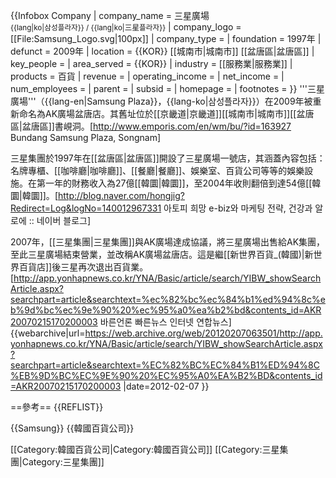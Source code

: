 {{Infobox Company
| company_name = 三星廣場<br><small>{{lang|ko|삼성플라자}} / {{lang|ko|三星플라자}}</small>
| company_logo = [[File:Samsung_Logo.svg|100px]]
| company_type =
| foundation = 1997年
| defunct    = 2009年
| location = {{KOR}} [[城南市|城南市]] [[盆唐區|盆唐區]]
| key_people = 
| area_served = {{KOR}}
| industry = [[服務業|服務業]]
| products = 百貨
| revenue =
| operating_income =
| net_income =
| num_employees =
| parent = 
| subsid =
| homepage = 
| footnotes =
}}
'''三星廣場'''（{{lang-en|Samsung Plaza}}，{{lang-ko|삼성플라자}}）在2009年被重新命名為AK廣場盆唐店。其舊址位於[[京畿道|京畿道]][[城南市|城南市]][[盆唐區|盆唐區]]書峴洞。<ref>[http://www.emporis.com/en/wm/bu/?id=163927 Bundang Samsung Plaza, Songnam<!-- Bot generated title -->]</ref>

三星集團於1997年在[[盆唐區|盆唐區]]開設了三星廣場一號店，其涵蓋內容包括：名牌專櫃、[[咖啡廳|咖啡廳]]、[[餐廳|餐廳]]、娛樂室、百貨公司等等的娛樂設施。在第一年的財務收入為27億[[韓圜|韓圜]]，至2004年收則翻倍到達54億[[韓圜|韓圜]]。<ref>[http://blog.naver.com/hongjig?Redirect=Log&logNo=140012967331 아토피 희망 e-biz와 마케팅 전략, 건강과 알로에 :: 네이버 블로그<!-- Bot generated title -->]</ref>

2007年，[[三星集團|三星集團]]與AK廣場達成協議，將三星廣場出售給AK集團，至此三星廣場結束營業，並改稱AK廣場盆唐店。這是繼[[新世界百貨_(韓國)|新世界百貨店]]後三星再次退出百貨業。<ref>[http://app.yonhapnews.co.kr/YNA/Basic/article/search/YIBW_showSearchArticle.aspx?searchpart=article&searchtext=%ec%82%bc%ec%84%b1%ed%94%8c%eb%9d%bc%ec%9e%90%20%ec%95%a0%ea%b2%bd&contents_id=AKR20070215170200003 바른언론 빠른뉴스 인터넷 연합뉴스<!-- Bot generated title -->] {{webarchive|url=https://web.archive.org/web/20120207063501/http://app.yonhapnews.co.kr/YNA/Basic/article/search/YIBW_showSearchArticle.aspx?searchpart=article&searchtext=%EC%82%BC%EC%84%B1%ED%94%8C%EB%9D%BC%EC%9E%90%20%EC%95%A0%EA%B2%BD&contents_id=AKR20070215170200003 |date=2012-02-07 }}</ref>

==參考==
{{REFLIST}}


{{Samsung}}
{{韓國百貨公司}}


[[Category:韓國百貨公司|Category:韓國百貨公司]]
[[Category:三星集團|Category:三星集團]]